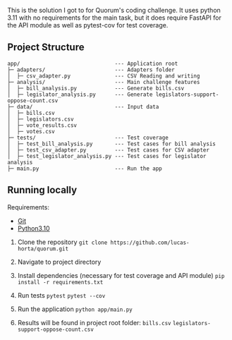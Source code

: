 This is the solution I got to for Quorum's coding challenge. It uses python 3.11 with no requirements for the main task, but it does require FastAPI for the API module as well as pytest-cov for test coverage.

## Project Structure
```
app/                              --- Application root
├─ adapters/                      --- Adapters folder
│  ├─ csv_adapter.py              --- CSV Reading and writing
├─ analysis/                      --- Main challenge features
│  ├─ bill_analysis.py            --- Generate bills.csv
│  ├─ legislator_analysis.py      --- Generate legislators-support-oppose-count.csv
├─ data/                          --- Input data
│  ├─ bills.csv
│  ├─ legislators.csv
│  ├─ vote_results.csv
│  ├─ votes.csv
├─ tests/                         --- Test coverage
│  ├─ test_bill_analysis.py       --- Test cases for bill analysis
│  ├─ test_csv_adapter.py         --- Test cases for CSV adapter
│  ├─ test_legislator_analysis.py --- Test cases for legislator analysis
├─ main.py                        --- Run the app
```

## Running locally

Requirements:
- [Git](https://git-scm.com/downloads)
- [Python3.10](https://www.python.org/downloads/)

1. Clone the repository
`git clone https://github.com/lucas-horta/quorum.git`

2. Navigate to project directory

3. Install dependencies (necessary for test coverage and API module)
`pip install -r requirements.txt`

4. Run tests
`pytest`
`pytest --cov`

5. Run the application
`python app/main.py`

6. Results will be found in project root folder:
`bills.csv`
`legislators-support-oppose-count.csv`
